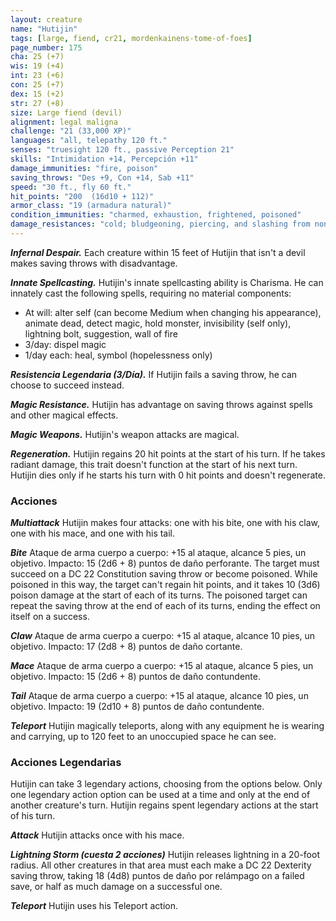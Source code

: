 ```yaml
---
layout: creature
name: "Hutijin"
tags: [large, fiend, cr21, mordenkainens-tome-of-foes]
page_number: 175
cha: 25 (+7)
wis: 19 (+4)
int: 23 (+6)
con: 25 (+7)
dex: 15 (+2)
str: 27 (+8)
size: Large fiend (devil)
alignment: legal maligna
challenge: "21 (33,000 XP)"
languages: "all, telepathy 120 ft."
senses: "truesight 120 ft., passive Perception 21"
skills: "Intimidation +14, Percepción +11"
damage_immunities: "fire, poison"
saving_throws: "Des +9, Con +14, Sab +11"
speed: "30 ft., fly 60 ft."
hit_points: "200  (16d10 + 112)"
armor_class: "19 (armadura natural)"
condition_immunities: "charmed, exhaustion, frightened, poisoned"
damage_resistances: "cold; bludgeoning, piercing, and slashing from nonmagical attacks that aren't silvered"
---
```


***Infernal Despair.*** Each creature within 15 feet of Hutijin that isn't a devil makes saving throws with disadvantage.

***Innate Spellcasting.*** Hutijin's innate spellcasting ability is Charisma. He can innately cast the following spells, requiring no material components:
* At will: alter self (can become Medium when changing his appearance), animate dead, detect magic, hold monster, invisibility (self only), lightning bolt, suggestion, wall of fire
* 3/day: dispel magic
* 1/day each: heal, symbol (hopelessness only)

***Resistencia Legendaria (3/Día).*** If Hutijin fails a saving throw, he can choose to succeed instead.

***Magic Resistance.*** Hutijin has advantage on saving throws against spells and other magical effects.

***Magic Weapons.*** Hutijin's weapon attacks are magical.

***Regeneration.*** Hutijin regains 20 hit points at the start of his turn. If he takes radiant damage, this trait doesn't function at the start of his next turn. Hutijin dies only if he starts his turn with 0 hit points and doesn't regenerate.

### Acciones

***Multiattack*** Hutijin makes four attacks: one with his bite, one with his claw, one with his mace, and one with his tail.

***Bite*** Ataque de arma cuerpo a cuerpo: +15 al ataque, alcance 5 pies, un objetivo. Impacto: 15 (2d6 + 8) puntos de daño perforante. The target must succeed on a DC 22 Constitution saving throw or become poisoned. While poisoned in this way, the target can't regain hit points, and it takes 10 (3d6) poison damage at the start of each of its turns. The poisoned target can repeat the saving throw at the end of each of its turns, ending the effect on itself on a success.

***Claw*** Ataque de arma cuerpo a cuerpo: +15 al ataque, alcance 10 pies, un objetivo. Impacto: 17 (2d8 + 8) puntos de daño cortante.

***Mace*** Ataque de arma cuerpo a cuerpo: +15 al ataque, alcance 5 pies, un objetivo. Impacto: 15 (2d6 + 8) puntos de daño contundente.

***Tail*** Ataque de arma cuerpo a cuerpo: +15 al ataque, alcance 10 pies, un objetivo. Impacto: 19 (2d10 + 8) puntos de daño contundente.

***Teleport*** Hutijin magically teleports, along with any equipment he is wearing and carrying, up to 120 feet to an unoccupied space he can see.

### Acciones Legendarias

Hutijin can take 3 legendary actions, choosing from the options below. Only one legendary action option can be used at a time and only at the end of another creature's turn. Hutijin regains spent legendary actions at the start of his turn.

***Attack*** Hutijin attacks once with his mace.

***Lightning Storm (cuesta 2 acciones)*** Hutijin releases lightning in a 20-foot radius. All other creatures in that area must each make a DC 22 Dexterity saving throw, taking 18 (4d8) puntos de daño por relámpago on a failed save, or half as much damage on a successful one.

***Teleport*** Hutijin uses his Teleport action.
